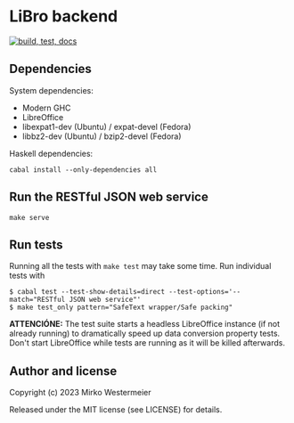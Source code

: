 # LiBro backend

[![build, test, docs](https://github.com/libro-app/backend/actions/workflows/haskell-ci.yml/badge.svg)](https://github.com/libro-app/backend/actions/workflows/haskell-ci.yml)

## Dependencies

System dependencies:

- Modern GHC
- LibreOffice
- libexpat1-dev (Ubuntu) / expat-devel (Fedora)
- libbz2-dev (Ubuntu) / bzip2-devel (Fedora)

Haskell dependencies:

```
cabal install --only-dependencies all
```

## Run the RESTful JSON web service

```
make serve
```

## Run tests
 
Running all the tests with `make test` may take some time. Run individual tests with
 
```
$ cabal test --test-show-details=direct --test-options='--match="RESTful JSON web service"'
$ make test_only pattern="SafeText wrapper/Safe packing"
```

**ATTENCIÓNE:** The test suite starts a headless LibreOffice instance (if not already running) to dramatically speed up data conversion property tests. Don't start LibreOffice while tests are running as it will be killed afterwards.

## Author and license

Copyright (c) 2023 Mirko Westermeier

Released under the MIT license (see LICENSE) for details.

